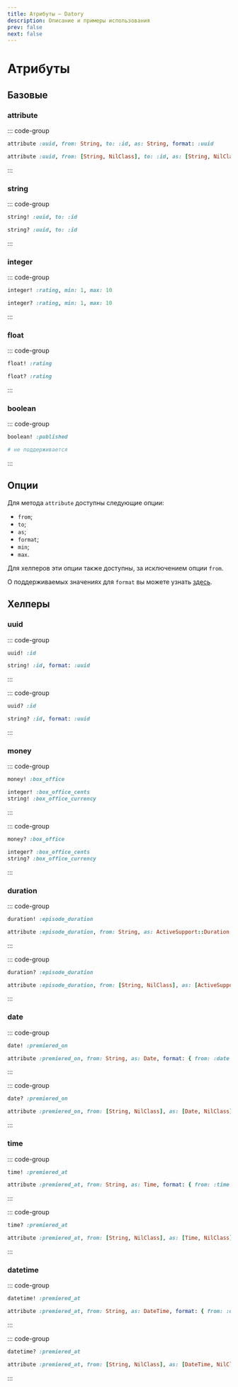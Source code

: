 ```yaml
---
title: Атрибуты — Datory
description: Описание и примеры использования
prev: false
next: false
---
```


# Атрибуты

## Базовые

### attribute

::: code-group

```ruby [Обязательный]
attribute :uuid, from: String, to: :id, as: String, format: :uuid
```

```ruby [Опциональный]
attribute :uuid, from: [String, NilClass], to: :id, as: [String, NilClass], format: :uuid, required: false
```

:::

### string

::: code-group

```ruby [Обязательный]
string! :uuid, to: :id
```

```ruby [Опциональный]
string? :uuid, to: :id
```

:::

### integer

::: code-group

```ruby [Обязательный]
integer! :rating, min: 1, max: 10
```

```ruby [Опциональный]
integer? :rating, min: 1, max: 10
```

:::

### float

::: code-group

```ruby [Обязательный]
float! :rating
```

```ruby [Опциональный]
float? :rating
```

:::

### boolean

::: code-group

```ruby [Обязательный]
boolean! :published
```

```ruby [Опциональный]
# не поддерживается
```

:::

## Опции

Для метода `attribute` доступны следующие опции:

- `from`;
- `to`;
- `as`;
- `format`;
- `min`;
- `max`.

Для хелперов эти опции также доступны, за исключением опции `from`.

О поддерживаемых значениях для `format` вы можете узнать [здесь](../../../guide/options/dynamic.md#опция-format).

## Хелперы

### uuid

::: code-group

```ruby [Пример]
uuid! :id
```

```ruby [Эквивалент]
string! :id, format: :uuid
```

:::

::: code-group

```ruby [Пример]
uuid? :id
```

```ruby [Эквивалент]
string? :id, format: :uuid
```

:::

### money

::: code-group

```ruby [Пример]
money! :box_office
```

```ruby [Эквивалент]
integer! :box_office_cents
string! :box_office_currency
```

:::

::: code-group

```ruby [Пример]
money? :box_office
```

```ruby [Эквивалент]
integer? :box_office_cents
string? :box_office_currency
```

:::

### duration

::: code-group

```ruby [Пример]
duration! :episode_duration
```

```ruby [Эквивалент]
attribute :episode_duration, from: String, as: ActiveSupport::Duration, format: { from: :duration }
```

:::

::: code-group

```ruby [Пример]
duration? :episode_duration
```

```ruby [Эквивалент]
attribute :episode_duration, from: [String, NilClass], as: [ActiveSupport::Duration, NilClass], format: { from: :duration }, required: false
```

:::

### date

::: code-group

```ruby [Пример]
date! :premiered_on
```

```ruby [Эквивалент]
attribute :premiered_on, from: String, as: Date, format: { from: :date }
```

:::

::: code-group

```ruby [Пример]
date? :premiered_on
```

```ruby [Эквивалент]
attribute :premiered_on, from: [String, NilClass], as: [Date, NilClass], format: { from: :date }, required: false
```

:::

### time

::: code-group

```ruby [Пример]
time! :premiered_at
```

```ruby [Эквивалент]
attribute :premiered_at, from: String, as: Time, format: { from: :time }
```

:::

::: code-group

```ruby [Пример]
time? :premiered_at
```

```ruby [Эквивалент]
attribute :premiered_at, from: [String, NilClass], as: [Time, NilClass], format: { from: :time }, required: false
```

:::

### datetime

::: code-group

```ruby [Пример]
datetime! :premiered_at
```

```ruby [Эквивалент]
attribute :premiered_at, from: String, as: DateTime, format: { from: :datetime }
```

:::

::: code-group

```ruby [Пример]
datetime? :premiered_at
```

```ruby [Эквивалент]
attribute :premiered_at, from: [String, NilClass], as: [DateTime, NilClass], format: { from: :datetime }, required: false
```

:::
